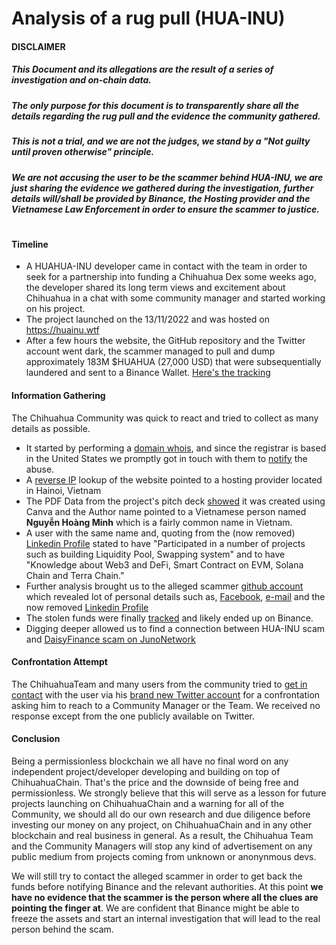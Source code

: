 # **Analysis of a rug pull (HUA-INU)**
#### DISCLAIMER
##### This Document and its allegations are the result of a series of investigation and on-chain data.
##### The only purpose for this document is to transparently share all the details regarding the rug pull and the evidence the community gathered.
##### This is not a trial, and we are not the judges, we stand by a "Not guilty until proven otherwise" principle.
##### We are not accusing the user to be the scammer behind HUA-INU, we are just sharing the evidence we gathered during the investigation, further details will/shall be provided by Binance, the Hosting provider and the Vietnamese Law Enforcement in order to ensure the scammer to justice.
#
#
#
#### Timeline
- A HUAHUA-INU developer came in contact with the team in order to seek for a partnership into funding a Chihuahua Dex some weeks ago, the developer shared its long term views and excitement about Chihuahua in a chat with some community manager and started working on his project.
- The project launched on the 13/11/2022 and was hosted on https://huainu.wtf
- After a few hours the website, the GitHub repository and the Twitter account went dark, the scammer managed to pull and dump approximately 183M $HUAHUA (27,000 USD) that were subsequentially laundered and sent to a Binance Wallet. [Here's the tracking](https://twitter.com/Rarma_/status/1591974073537789953?t=ofzDHbrjkrUHqeCJKJJk3Q&s=19)

#### Information Gathering
The Chihuahua Community was quick to react and tried to collect as many details as possible.
- It started by performing a [domain whois](https://www.whois.com/whois/huainu.wtf), and since the registrar is based in the United States we promptly got in touch with them to [notify](https://twitter.com/Porkbun/status/1591957375933902848) the abuse.
- A [reverse IP](https://reverseip.domaintools.com/search/?q=huainu.wtf) lookup of the website pointed to a hosting provider located in Hainoi, Vietnam
- The PDF Data from the project's pitch deck [showed](https://twitter.com/0xponci/status/1591933994605633537) it was created using Canva and the Author name pointed to a Vietnamese person named **Nguyễn Hoàng Minh** which is a fairly common name in Vietnam.
- A user with the same name and, quoting from the (now removed) [Linkedin Profile](https://vn.linkedin.com/in/nghminh163) stated to have "Participated in a number of projects such as building Liquidity Pool, Swapping system" and to have "Knowledge about Web3 and DeFi, Smart Contract on EVM, Solana Chain and Terra Chain."
- Further analysis brought us to the alleged scammer [github account](https://github.com/nghminh163/nghminh163) which revealed lot of personal details such as, [Facebook](https://facebook.com/nhm163), [e-mail](mailto:nghminh163@outlook.com) and the now removed [Linkedin Profile](https://vn.linkedin.com/in/nghminh163)
- The stolen funds were finally [tracked](https://twitter.com/Rarma_/status/1591974073537789953?t=ofzDHbrjkrUHqeCJKJJk3Q&s=19) and likely ended up on Binance.
- Digging deeper allowed us to find a connection between HUA-INU scam and [DaisyFinance scam on JunoNetwork](https://github.com/DaisyFinance/Asset-List)

#### Confrontation Attempt
The ChihuahuaTeam and many users from the community tried to [get in contact](https://twitter.com/TheVinhNguyen4/status/1591986704478777344) with the user via his [brand new Twitter account](https://twitter.com/NguyenH99678839) for a confrontation asking him to reach to a Community Manager or the Team. We received no response except from the one publicly available on Twitter.

#### Conclusion
Being a permissionless blockchain we all have no final word on any independent project/developer developing and building on top of ChihuahuaChain. That's the price and the downside of being free and permissionless. We strongly believe that this will serve as a lesson for future projects launching on ChihuahuaChain and a warning for all of the Community, we should all do our own research and due diligence before investing our money on any project, on ChihuahuaChain and in any other blockchain and real business in general. As a result, the Chihuahua Team and the Community Managers will stop any kind of advertisement on any public medium from projects coming from unknown or anonynmous devs. 

We will still try to contact the alleged scammer in order to get back the funds before notifying Binance and the relevant authorities.
At this point **we have no evidence that the scammer is the person where all the clues are pointing the finger at**. We are confident that Binance might be able to freeze the assets and start an internal investigation that will lead to the real person behind the scam.
